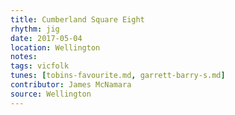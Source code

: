 ```yaml
---
title: Cumberland Square Eight
rhythm: jig
date: 2017-05-04
location: Wellington
notes:
tags: vicfolk
tunes: [tobins-favourite.md, garrett-barry-s.md]
contributor: James McNamara
source: Wellington
---
```

